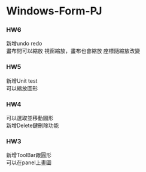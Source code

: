 # Windows-Form-PJ

### HW6
新增undo redo  
畫布間可以縮放
視窗縮放，畫布也會縮放
座標隨縮放改變

### HW5
新增Unit test  
可以縮放圖形

### HW4
可以選取並移動圖形  
新增Delete鍵刪除功能

### HW3
新增ToolBar跟圓形  
可以在panel上畫圖

